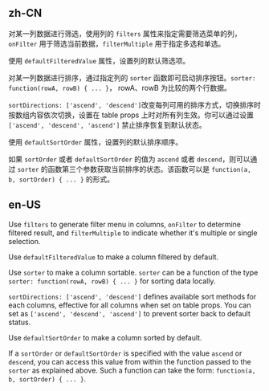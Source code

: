 ## zh-CN

对某一列数据进行筛选，使用列的 `filters` 属性来指定需要筛选菜单的列，`onFilter` 用于筛选当前数据，`filterMultiple` 用于指定多选和单选。

使用 `defaultFilteredValue` 属性，设置列的默认筛选项。

对某一列数据进行排序，通过指定列的 `sorter` 函数即可启动排序按钮。`sorter: function(rowA, rowB) { ... }`， rowA、rowB 为比较的两个行数据。

`sortDirections: ['ascend', 'descend']`改变每列可用的排序方式，切换排序时按数组内容依次切换，设置在 table props 上时对所有列生效。你可以通过设置 `['ascend', 'descend', 'ascend']` 禁止排序恢复到默认状态。

使用 `defaultSortOrder` 属性，设置列的默认排序顺序。

如果 `sortOrder` 或者 `defaultSortOrder` 的值为 `ascend` 或者 `descend`，则可以通过 `sorter` 的函数第三个参数获取当前排序的状态。该函数可以是 `function(a, b, sortOrder) { ... }` 的形式。

## en-US

Use `filters` to generate filter menu in columns, `onFilter` to determine filtered result, and `filterMultiple` to indicate whether it's multiple or single selection.

Use `defaultFilteredValue` to make a column filtered by default.

Use `sorter` to make a column sortable. `sorter` can be a function of the type `sorter: function(rowA, rowB) { ... }` for sorting data locally.

`sortDirections: ['ascend', 'descend']` defines available sort methods for each columns, effective for all columns when set on table props. You can set as `['ascend', 'descend', 'ascend']` to prevent sorter back to default status.

Use `defaultSortOrder` to make a column sorted by default.

If a `sortOrder` or `defaultSortOrder` is specified with the value `ascend` or `descend`, you can access this value from within the function passed to the `sorter` as explained above. Such a function can take the form: `function(a, b, sortOrder) { ... }`.
